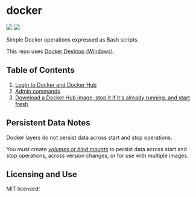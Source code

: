 # docker

[![](https://img.shields.io/badge/Docker-CE-blue.svg)](https://www.docker.com/) [![](https://img.shields.io/badge/LICENSE-MIT-green.svg)](./LICENSE)

Simple Docker operations expressed as Bash scripts.

This repo uses [Docker Desktop (Windows)](https://hub.docker.com/editions/community/docker-ce-desktop-windows).

## Table of Contents

1. [Login to Docker and Docker Hub](./login.sh)
1. [Admin commands](./admin_ls.sh)
1. [Download a Docker Hub image, stop it if it's already running, and start fresh](./start_fresh.sh)

## Persistent Data Notes

Docker layers do not persist data across start and stop operations.

You must create [*volumes* or *bind mounts*](https://docs.docker.com/storage/) to persist data across start and stop operations, across version changes, or for use with multiple images.

## Licensing and Use

MIT licensed!
